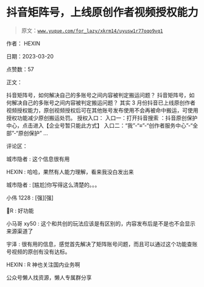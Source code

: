 # 抖音矩阵号，上线原创作者视频授权能力

> 原文：[`www.yuque.com/for_lazy/xkrm14/uyusw1r77oqo9vq1`](https://www.yuque.com/for_lazy/xkrm14/uyusw1r77oqo9vq1)



作者： HEXIN



日期：2023-03-20



点赞数：57



正文：



抖音矩阵号，如何解决自己的多账号之间内容被判定搬运问题？ 抖音矩阵号，如何解决自己的多账号之间内容被判定搬运问题？ 其实 3 月份抖音已上线原创作者视频授权能力，原创视频授权后可在其他账号发布使用不会再被命中搬运，可使用授权功能减少原创搬运处罚。 授权入口： 入口一：打开抖音搜索 ：抖音原创保护中心，点击进入【企业号暂只能此方式】 入口二：“我”-“≡”-“创作者服务中心”-“全部”-“原创保护” ...



评论区：



城市隐者 : 这个信息很有用



HEXIN : 哈哈，果然有人能力理解，看来我没白发出来



城市隐者 : [尴尬]你写得这么清楚的。。。



小伟 1228 : [强][强]



🌈R : 好功能



小马哥 xy50 : 这个和共创的玩法应该是有区别的，内容发布后是不是也不会显示来源渠道了



宇泽 : 很有用的信息，感觉首先解决了矩阵账号问题，而且可以通过这个功能查账号视频的原创有没有达标。



HEXIN : R 神也关注国内业务啊



公众号懒人找资源，懒人专属群分享

